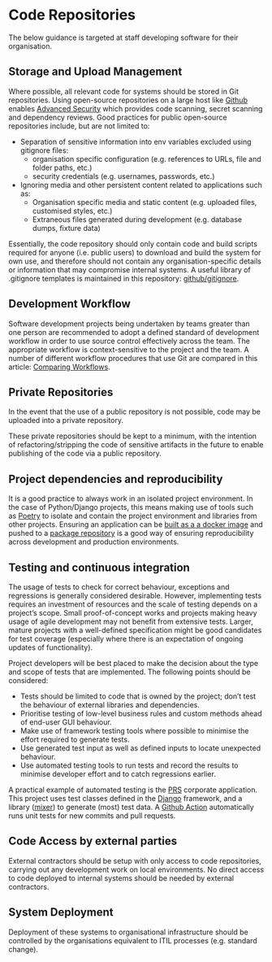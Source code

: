 # Code Repositories

The below guidance is targeted at staff developing software for their organisation.

## Storage and Upload Management

Where possible, all relevant code for systems should be stored in Git repositories. Using open-source repositories on a large host like [Github](https://github.com/) enables [Advanced Security](https://docs.github.com/en/get-started/learning-about-github/about-github-advanced-security) which provides code scanning, secret scanning and dependency reviews. Good practices for public open-source repositories include, but are not limited to:

- Separation of sensitive information into env variables excluded using gitignore files:
  - organisation specific configuration (e.g. references to URLs, file and folder paths, etc.)
  - security credentials (e.g. usernames, passwords, etc.)
- Ignoring media and other persistent content related to applications such as:
  - Organisation specific media and static content (e.g. uploaded files, customised styles, etc.)
  - Extraneous files generated during development (e.g. database dumps, fixture data)

Essentially, the code repository should only contain code and build scripts required for anyone (i.e. public users) to download and build the system for own use, and therefore should not contain any organisation-specific details or information that may compromise internal systems. A useful library of .gitignore templates is maintained in this repository: [github/gitignore](https://github.com/github/gitignore).

## Development Workflow

Software development projects being undertaken by teams greater than one person are recommended to adopt a defined standard of development workflow in order to use source control effectively across the team. The appropriate workflow is context-sensitive to the project and the team. A number of different workflow procedures that use Git are compared in this article: [Comparing Workflows](https://www.atlassian.com/git/tutorials/comparing-workflows/).

## Private Repositories

In the event that the use of a public repository is not possible, code may be uploaded into a private repository.

These private repositories should be kept to a minimum, with the intention of refactoring/stripping the code of sensitive artifacts in the future to enable publishing of the code via a public repository.

## Project dependencies and reproducibility

It is a good practice to always work in an isolated project environment. In the case of Python/Django projects, this means making use of tools such as [Poetry](https://python-poetry.org/docs/) to isolate and contain the project environment and libraries from other projects. Ensuring an application can be [built as a a docker image](https://github.com/docker/setup-buildx-action) and pushed to a [package repository](https://github.com/docker/login-action#github-container-registry) is a good way of ensuring reproducibility across development and production environments.

## Testing and continuous integration

The usage of tests to check for correct behaviour, exceptions and regressions is generally considered desirable. However, implementing tests requires an investment of resources and the scale of testing depends on a project’s scope. Small proof-of-concept works and projects making heavy usage of agile development may not benefit from extensive tests. Larger, mature projects with a well-defined specification might be good candidates for test coverage (especially where there is an expectation of ongoing updates of functionality).

Project developers will be best placed to make the decision about the type and scope of tests that are implemented. The following points should be considered:

*   Tests should be limited to code that is owned by the project; don’t test the behaviour of external libraries and dependencies.
*   Prioritise testing of low-level business rules and custom methods ahead of end-user GUI behaviour.
*   Make use of framework testing tools where possible to minimise the effort required to generate tests.
*   Use generated test input as well as defined inputs to locate unexpected behaviour.
*   Use automated testing tools to run tests and record the results to minimise developer effort and to catch regressions earlier.

A practical example of automated testing is the [PRS](https://github.com/dbca-wa/prs) corporate application. This project uses test classes defined in the [Django](https://docs.djangoproject.com/en/4.0/topics/testing/overview/) framework, and a library ([mixer](https://mixer.readthedocs.io/en/latest/)) to generate (most) test data. A [Github Action](https://github.com/dbca-wa/prs/blob/master/.github/workflows/run-tests.yml) automatically runs unit tests for new commits and pull requests.

## Code Access by external parties
External contractors should be setup with only access to code repositories, carrying out any development work on local environments. No direct access to code deployed to internal systems should be needed by external contractors.

## System Deployment
Deployment of these systems to organisational infrastructure should be controlled by the organisations equivalent to ITIL processes (e.g. standard change).